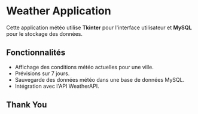 # Weather Application

Cette application météo utilise **Tkinter** pour l'interface utilisateur et **MySQL** pour le stockage des données.

## Fonctionnalités
- Affichage des conditions météo actuelles pour une ville.
- Prévisions sur 7 jours.
- Sauvegarde des données météo dans une base de données MySQL.
- Intégration avec l'API WeatherAPI.

## Thank You 



